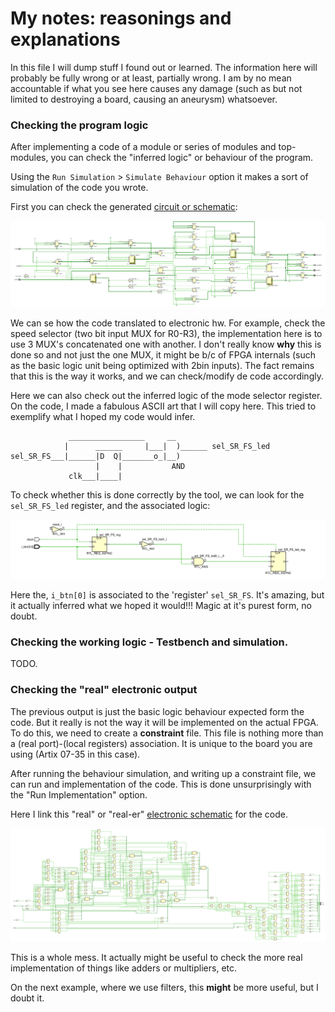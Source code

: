 My notes: reasonings and explanations
=====================================

In this file I will dump stuff I found out or learned.
The information here will probably be fully wrong or at least, partially wrong.
I am by no mean accountable if what you see here causes any damage (such as but not
limited to destroying a board, causing an aneurysm) whatsoever.

### Checking the program logic

After implementing a code of a module or series of modules and top-modules, you can check
the "inferred logic" or behaviour of the program.

Using the `Run Simulation` > `Simulate Behaviour` option it makes a sort of simulation
of the code you wrote.

First you can check the generated [circuit or schematic](visuals/behaviour_schematic.pdf):

![Led Driver Behaviour Schematic](visuals/behaviour_schematic.png)

We can se how the code translated to electronic hw.
For example, check the speed selector (two bit input MUX for R0-R3), the implementation
here is to use 3 MUX's concatenated one with another.
I don't really know __why__ this is done so and not just the one MUX, it might be b/c of
FPGA internals (such as the basic logic unit being optimized with 2bin inputs).
The fact remains that this is the way it works, and we can check/modify de code accordingly.

Here we can also check out the inferred logic of the mode selector register.
On the code, I made a fabulous ASCII art that I will copy here.
This tried to exemplify what I hoped my code would infer.

	             _________________     __
	            |      ______     |___|  )______ sel_SR_FS_led
	sel_SR_FS___|______|D  Q|_______o_|__)
	                   |    |           AND
	             clk___|____|

To check whether this is done correctly by the tool, we can look for the `sel_SR_FS_led`
register, and the associated logic:

![Mode selector schematic](visuals/toggle_mode_schematic.png)

Here the, `i_btn[0]` is associated to the 'register' `sel_SR_FS`.
It's amazing, but it actually inferred what we hoped it would!!!
Magic at it's purest form, no doubt.

### Checking the working logic - Testbench and simulation.

TODO.

### Checking the "real" electronic output

The previous output is just the basic logic behaviour expected form the code.
But it really is not the way it will be implemented on the actual FPGA.
To do this, we need to create a __constraint__ file.
This file is nothing more than a (real port)-(local registers) association.
It is unique to the board you are using (Artix 07-35 in this case).

After running the behaviour simulation, and writing up a constraint file, we can run
and implementation of the code.
This is done unsurprisingly with the "Run Implementation" option.

Here I link this "real" or "real-er" [electronic schematic](visuals/infered_schematic.pdf) for the code.

![Led Driver Schematic](visuals/infered_schematic.png)

This is a whole mess. It actually might be useful to check the more real implementation
of things like adders or multipliers, etc.

On the next example, where we use filters, this **might** be more useful, but I doubt it.
